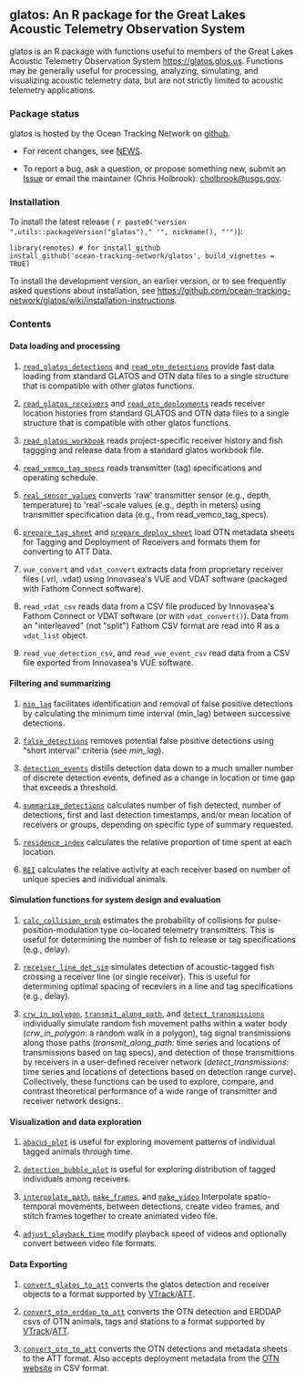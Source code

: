 glatos: An R package for the Great Lakes Acoustic Telemetry Observation System
------------------------------------------------------------------------------

glatos is an R package with functions useful to members of the Great Lakes
Acoustic Telemetry Observation System https://glatos.glos.us. Functions may
be generally useful for processing, analyzing, simulating, and visualizing
acoustic telemetry data, but are not strictly limited to acoustic telemetry
applications.

### Package status

glatos is hosted by the Ocean Tracking Network on [github](https://github.com/ocean-tracking-network/glatos).

* For recent changes, see
[NEWS](https://github.com/ocean-tracking-network/glatos/blob/main/NEWS.md). 

* To report a bug, ask a question, or propose something new, submit an [Issue](https://github.com/ocean-tracking-network/glatos/issues) or email the 
maintainer (Chris Holbrook): <cholbrook@usgs.gov>.


### Installation

To install the latest release (
`r paste0("version ",utils::packageVersion("glatos")," '", nickname(), "'")`): 
  
```{r eval = FALSE}
library(remotes) # for install_github
install_github('ocean-tracking-network/glatos', build_vignettes = TRUE)
```

To install the development version, an earlier version, or to see frequently
asked questions about installation, see
https://github.com/ocean-tracking-network/glatos/wiki/installation-instructions.

### Contents

#### Data loading and processing

1.  [`read_glatos_detections`](https://github.com/ocean-tracking-network/glatos/blob/main/R/load-read_glatos_detections.r) and [`read_otn_detections`](https://github.com/ocean-tracking-network/glatos/blob/main/R/load-read_otn_detections.r) provide fast data loading from standard GLATOS and OTN data files to a single structure that is compatible with other glatos functions.

2.  [`read_glatos_receivers`](https://github.com/ocean-tracking-network/glatos/blob/main/R/load-read_glatos_receivers.r) and [`read_otn_deployments`](https://github.com/ocean-tracking-network/glatos/blob/main/R/load-read_otn_deployments.r) reads receiver location histories from standard GLATOS and OTN data files to a single structure that is compatible with other glatos functions.

3.  [`read_glatos_workbook`](https://github.com/ocean-tracking-network/glatos/blob/main/R/load-read_glatos_workbook.r) reads project-specific receiver history and fish taggging and release data from a standard glatos workbook file.

4.  [`read_vemco_tag_specs`](https://github.com/ocean-tracking-network/glatos/blob/main/R/load-read_vemco_tag_specs.r) reads transmitter (tag) specifications and operating schedule.

5.  [`real_sensor_values`](https://github.com/ocean-tracking-network/glatos/blob/main/R/proc-real_sensor_values.r) converts 'raw' transmitter sensor (e.g., depth, temperature) to 'real'-scale values (e.g., depth in meters) using transmitter specification data (e.g., from read_vemco_tag_specs).

6. [`prepare_tag_sheet`](https://github.com/ocean-tracking-network/glatos/blob/main/R/load-prepare_tag_sheet.r) and [`prepare_deploy_sheet`](https://github.com/ocean-tracking-network/glatos/blob/main/R/load-prepare_deploy_sheet.r) load OTN metadata sheets for Tagging and Deployment of Receivers and formats them for converting to ATT Data.

7. `vue_convert` and `vdat_convert` extracts data from proprietary receiver
files (.vrl, .vdat) using Innovasea's VUE and VDAT software (packaged with
Fathom Connect software).

8. `read_vdat_csv` reads data from a CSV file produced by Innovasea's Fathom
Connect or VDAT software (or with `vdat_convert()`). Data from an "interleaved"
(not "split") Fathom CSV format are read into R as a `vdat_list` object.

9. `read_vue_detection_csv`, and `read_vue_event_csv` read data from a CSV file 
exported from Innovasea's VUE software.


#### Filtering and summarizing

1.  [`min_lag`](https://github.com/ocean-tracking-network/glatos/blob/main/R/proc-min_lag.r) facilitates identification and removal of false positive detections by calculating the minimum time interval (min_lag) between successive detections.

2.  [`false_detections`](https://github.com/ocean-tracking-network/glatos/blob/main/R/filt-false_detections.r) removes potential false positive detections using "short interval" criteria (see *min_lag*).

3.  [`detection_events`](https://github.com/ocean-tracking-network/glatos/blob/main/R/summ-detection_events.r) distills detection data down to a much smaller number of discrete detection events, defined as a change in location or time gap that exceeds a threshold.

4.  [`summarize_detections`](https://github.com/ocean-tracking-network/glatos/blob/main/R/summ-summarize_detections.r) calculates number of fish detected, number of detections, first and last detection timestamps, and/or mean location of receivers or groups, depending on specific type of summary requested.

5.  [`residence_index`](https://github.com/ocean-tracking-network/glatos/blob/main/R/summ-residence_index.r) calculates the relative proportion of time spent at each location.

6.  [`REI`](https://github.com/ocean-tracking-network/glatos/blob/main/R/REI.r) calculates the relative activity at each receiver based on number of unique 
species and individual animals.

#### Simulation functions for system design and evaluation

1.  [`calc_collision_prob`](https://github.com/ocean-tracking-network/glatos/blob/main/R/sim-calc_collision_prob.r) estimates the probability of collisions for pulse-position-modulation type co-located telemetry transmitters. This is useful for determining the number of fish to release or tag specifications (e.g., delay).

2.  [`receiver_line_det_sim`](https://github.com/ocean-tracking-network/glatos/blob/main/R/sim-receiver_line_det_sim.r) simulates detection of acoustic-tagged fish crossing a receiver line (or single receiver). This is useful for determining optimal spacing of receviers in a line and tag specifications (e.g., delay).

3.  [`crw_in_polygon`](https://github.com/ocean-tracking-network/glatos/blob/main/R/simutil-crw_in_polygon.r), [`transmit_along_path`](https://github.com/ocean-tracking-network/glatos/blob/main/R/sim-transmit_along_path.r), and [`detect_transmissions`](https://github.com/ocean-tracking-network/glatos/blob/main/R/sim-detect_transmissions.r) individually simulate random fish movement paths within a water body (*crw_in_polygon*: a random walk in a polygon), tag signal transmissions along those paths (*transmit_along_path*: time series and locations of transmissions based on tag specs), and detection of those transmittions by receivers in a user-defined receiver network (*detect_transmissions*: time series and locations of detections based on detection range curve). Collectively, these functions can be used to explore, compare, and contrast theoretical performance of a wide range of transmitter and receiver network designs.

#### Visualization and data exploration

1.  [`abacus_plot`](https://github.com/ocean-tracking-network/glatos/blob/main/R/vis-abacus_plot.r) is useful for exploring movement patterns of individual tagged animals through time.

2.  [`detection_bubble_plot`](https://github.com/ocean-tracking-network/glatos/blob/main/R/vis-detection_bubble_plot.r) is useful for exploring distribution of tagged individuals among receivers.

3.  [`interpolate_path`](https://github.com/ocean-tracking-network/glatos/blob/main/R/vis-interpolate_path.r), [`make_frames`](https://github.com/ocean-tracking-network/glatos/blob/main/R/vis-make_frames.r), and [`make_video`](https://github.com/ocean-tracking-network/glatos/blob/main/R/vis-make_video.r) Interpolate spatio-temporal movements, between detections, create video frames, and stitch frames together to create animated video file.

4.  [`adjust_playback_time`](https://github.com/ocean-tracking-network/glatos/blob/main/R/vis-adjust_playback_time.r) modify playback speed of videos and optionally convert between video file formats.

#### Data Exporting

1. [`convert_glatos_to_att`](https://github.com/ocean-tracking-network/glatos/blob/main/R/util-convert_glatos_to_att.r) converts the glatos
detection and receiver objects to a format supported by [VTrack](https://github.com/RossDwyer/VTrack)/[ATT](https://github.com/vinayudyawer/ATT).

2. [`convert_otn_erddap_to_att`](https://github.com/ocean-tracking-network/glatos/blob/main/R/util-convert_otn_erddap_to_att.r) converts the OTN
detection and ERDDAP csvs of OTN animals, tags and stations to a format supported by [VTrack](https://github.com/RossDwyer/VTrack)/[ATT](https://github.com/vinayudyawer/ATT).

3. [`convert_otn_to_att`](https://github.com/ocean-tracking-network/glatos/blob/main/R/util-convert_otn_to_att.r) converts the OTN detections and metadata sheets to the ATT format. Also accepts deployment metadata from the [OTN website](https://members.oceantrack.org/) in CSV format.
